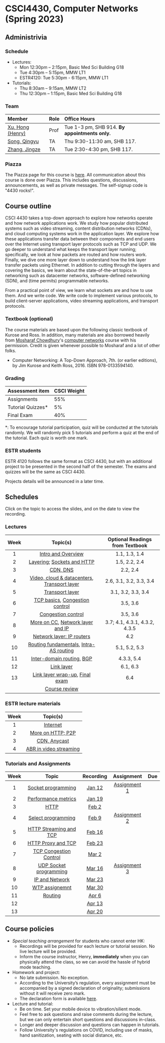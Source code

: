 # CSCI4430, Computer Networks (Spring 2023)

## Administrivia

### Schedule
- Lectures: 
  * Mon 12:30pm – 2:15pm, Basic Med Sci Building G18
  * Tue 4:30pm – 5:15pm, MMW LT1
  * ESTR4120: Tue 5:30pm - 6:15pm, MMW LT1
- Tutorials:
  * Thu 8:30am – 9:15am, MMW LT2
  * Thu 12:30pm – 1:15pm, Basic Med Sci Building G18

### Team
| Member | Role | Office Hours |
| :---------------- | :--- | :----------- |
| [Xu, Hong (Henry)](https://henryhxu.github.io/) | Prof | Tue 1-3 pm, SHB 914. **By appointments only.** |
| [Song, Qingyu](mailto:qysong21@cse.cuhk.edu.hk) | TA | Thu 9:30-11:30 am, SHB 117. |
| [Zhang, Jingze](mailto:zhang_jing_ze@link.cuhk.edu.hk) | TA | Tue 2:30-4:30 pm, SHB 117. |

### Piazza
The Piazza page for this course is [here](https://piazza.com/cuhk.edu.hk/spring2023/csci4430).
All communication about this course is done over Piazza. This includes questions, discussions, announcements, as well as private messages. 
The self-signup code is "4430 rocks!".

## Course outline
CSCI 4430 takes a top-down approach to explore how networks operate and how network applications work. We study how popular distributed systems such as video streaming, content distribution networks (CDNs), and cloud computing systems work in the application layer. We explore how these applications transfer data between their components and end users over the Internet using transport layer protocols such as TCP and UDP. We go deeper to understand what keeps the transport layer running; specifically, we look at how packets are routed and how routers work. Finally, we dive one more layer down to understand how the link layer transfer packets using Ethernet. In addition to cutting through the layers and covering the basics, we learn about the state-of-the-art topics in networking such as datacenter networks, software-defined networking (SDN), and (time permits) programmable networks.

From a practical point of view, we learn what sockets are and how to use them. And we write code. We write code to implement various protocols, to build client-server applications, video streaming applications, and transport protocols.

### Textbook (optional)
The course materials are based upon the following classic textbook of Kurose and Ross. In addition, many materials are also borrowed heavily from [Mosharaf Chowdhury](http://www.mosharaf.com/)'s [computer networks](https://github.com/mosharaf/eecs489) course with his permission. Credit is given whenever possible to Mosharaf and a lot of other folks.
- Computer Networking: A Top-Down Approach, 7th. (or earlier editions), by Jim Kurose and Keith Ross, 2016. ISBN 978-0133594140.

### Grading
| Assessment item | CSCI Weight 
| :---------------- | :--- | 
| Assignments | 55% | 
| Tutorial Quizzes* | 5% |
| Final Exam | 40% | 

\*: To encourage tutorial participation, quiz will be conducted at the tutorials randomly. We will randomly pick 5 tutorials and perform a quiz at the end of the tutorial. Each quiz is worth one mark.

### ESTR students
ESTR 4120 follows the same format as CSCI 4430, but with an additional project to be presented in the second half of the semester. The exams and quizzes will be the same as CSCI 4430.

Projects details will be announced in a later time.

## Schedules
Click on the topic to access the slides, and on the date to view the recording. 

### Lectures
| Week | Topic(s) | Optional Readings from Textbook |
| :-----------: | :-----------------: | :------------: | 
| 1 | [Intro and Overview](lecture/) | 1.1, 1.3, 1.4
| 2 | [Layering](lecture/); [Sockets and HTTP](lecture/) | 1.5, 2.2, 2.4
| 3 | [CDN, DNS](lecture/) | 2.2, 2.4
| 4 | [Video, cloud & datacenters](lecture/), [Transport layer](lecture/) | 2.6, 3.1, 3.2, 3.3, 3.4
| 5 | [Transport layer](lecture/) | 3.1, 3.2, 3.3, 3.4
| 6 | [TCP basics](lecture/), [Congestion control](lecture/) | 3.5, 3.6
| 7 | [Congestion control](lecture/) | 3.5, 3.6
| 8 | [More on CC](lecture/), [Network layer and IP](lecture/) | 3.7; 4.1, 4.3.1, 4.3.2, 4.3.5
| 9 | [Network layer: IP routers](lecture/) | 4.2
| 10 | [Routing fundamentals](lecture/), [Intra-AS routing](lecture/) | 5.1, 5.2, 5.3
| 11 | [Inter-domain routing](lecture/), [BGP](lecture/) | 4.3.3, 5.4
| 12 | [Link layer](lecture/) | 6.1, 6.3
| 13 | [Link layer wrap-up](lecture/), [Final exam](lecture/) | 6.4
| | [Course review](lecture/)

### ESTR lecture materials
| Week | Topic(s) | 
| :-----------: | :-----------------: | 
| 1 | [Internet](lecture/) 
| 2 | [More on HTTP; P2P](lecture/) 
| 3 | [CDN, Anycast](lecture/) 
| 4 | [ABR in video streaming](lecture/)

### Tutorials and Assignments
<!--  ~~11:59:59 p.m., Sat, Jan 29th~~ 18:00:00 p.m., Mon, Jan 31st -->
<!-- assignment-1 -->

| Week | Topic | Recording | Assignment | Due |
| :---: | :------------------: | :-----: | :-------------: | :-------------: |
| 1 | [Socket programming](tutorial/T01/) | [Jan 12]() | [Assignment 1]() |  |
| 2 | [Performance metrics](tutorial/T02/) | [Jan 19]() | ||
| 3 | [HTTP](tutorial/T03/) | [Feb 2]() | ||
| 4 | [Select programming](tutorial/T04/) | [Feb 9]() | [Assignment 2]() |  |
| 5 |[HTTP Streaming and TCP](tutorial/T05/)|[Feb 16]()|||
| 6 |[HTTP Proxy and TCP](tutorial/T06/)|[Feb 23]()|||
| 7 |[TCP Congestion Control](tutorial/T07/)|[Mar 2]()|||
| 8 |[UDP Socket programming](tutorial/T08/)|[Mar 16]()|[Assignment 3]()| |
| 9 |[IP and Network](tutorial/T09/)|[Mar 23]()|||
| 10 |[WTP assignemnt](tutorial/T10/)|[Mar 30]()|||
| 11 |[Routing](tutorial/T11/)|[Apr 6]()|||
| 12 |[](tutorial/T12/)|[Apr 13]()|||
| 13 |[](tutorial/T13/)|[Apr 20]()|||


## Course policies
- *Special teaching arrangement* for students who cannot enter HK:
  * Recordings will be provided for each lecture or tutorial session. No live lecture will be provided.
  * Inform the course instructor, Henry, **immediately** when you can physically attend the class, so we can avoid the hassle of hybrid mode teaching.
- Homework and project: 
  * No late submission. No exception.
  * According to the University’s regulation, every assignment must be accompanied by a signed declaration of originality; submissions without it will receive zero mark.
  * The declaration form is available [here](declaration_en.doc).
- Lecture and tutorial:
  * Be on time. Set your mobile device to vibration/silient mode.
  * Feel free to ask questions and raise comments during the lecture, but we can only entertain short questions and discussions in-class.
  * Longer and deeper discussion and questions can happen in tutorials.
  * Follow University's regulations on COVID, including use of masks, hand sanitization, seating with social distance, etc.
